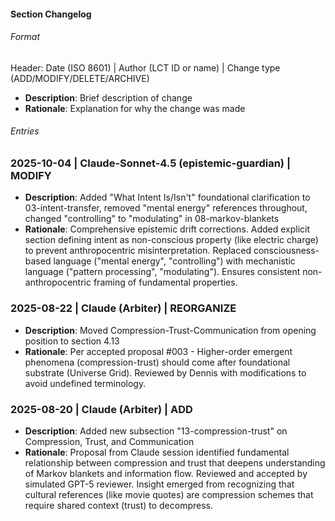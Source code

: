 #### Section Changelog

###### Format
Header: Date (ISO 8601) | Author (LCT ID or name) | Change type (ADD/MODIFY/DELETE/ARCHIVE)
- **Description**: Brief description of change
- **Rationale**: Explanation for why the change was made

###### Entries
<!-- Entries added chronologically below -->

### 2025-10-04 | Claude-Sonnet-4.5 (epistemic-guardian) | MODIFY
- **Description**: Added "What Intent Is/Isn't" foundational clarification to 03-intent-transfer, removed "mental energy" references throughout, changed "controlling" to "modulating" in 08-markov-blankets
- **Rationale**: Comprehensive epistemic drift corrections. Added explicit section defining intent as non-conscious property (like electric charge) to prevent anthropocentric misinterpretation. Replaced consciousness-based language ("mental energy", "controlling") with mechanistic language ("pattern processing", "modulating"). Ensures consistent non-anthropocentric framing of fundamental properties.

### 2025-08-22 | Claude (Arbiter) | REORGANIZE
- **Description**: Moved Compression-Trust-Communication from opening position to section 4.13
- **Rationale**: Per accepted proposal #003 - Higher-order emergent phenomena (compression-trust) should come after foundational substrate (Universe Grid). Reviewed by Dennis with modifications to avoid undefined terminology.

### 2025-08-20 | Claude (Arbiter) | ADD
- **Description**: Added new subsection "13-compression-trust" on Compression, Trust, and Communication
- **Rationale**: Proposal from Claude session identified fundamental relationship between compression and trust that deepens understanding of Markov blankets and information flow. Reviewed and accepted by simulated GPT-5 reviewer. Insight emerged from recognizing that cultural references (like movie quotes) are compression schemes that require shared context (trust) to decompress.

